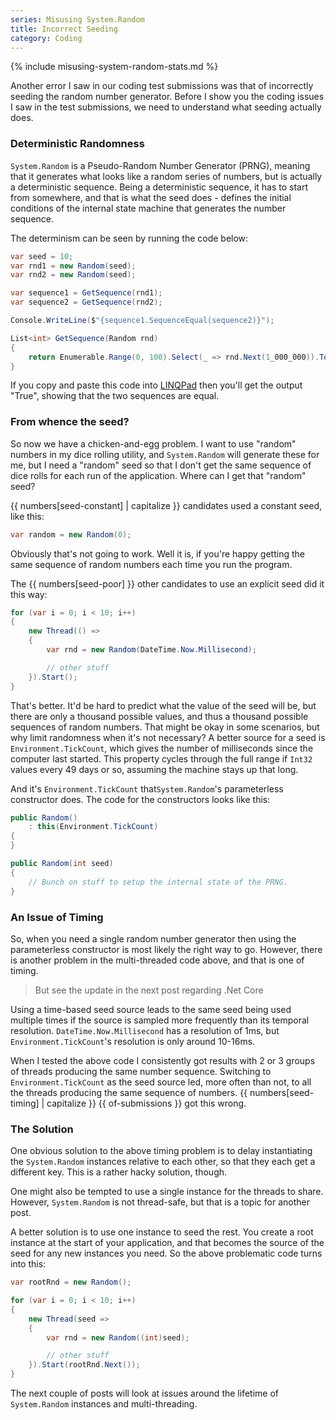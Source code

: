 ```yaml
---
series: Misusing System.Random
title: Incorrect Seeding
category: Coding
---
```

{% include misusing-system-random-stats.md %}

Another error I saw in our coding test submissions was that of incorrectly
seeding the random number generator. Before I show you the coding issues I saw
in the test submissions, we need to understand what seeding actually does.

### Deterministic Randomness

`System.Random` is a Pseudo-Random Number Generator (PRNG), meaning that it
generates what looks like a random series of numbers, but is actually a
deterministic sequence.  Being a deterministic sequence, it has to start from
somewhere, and that is what the seed does - defines the initial conditions of
the internal state machine that generates the number sequence.

The determinism can be seen by running the code below:

```csharp
var seed = 10;
var rnd1 = new Random(seed);
var rnd2 = new Random(seed);

var sequence1 = GetSequence(rnd1);
var sequence2 = GetSequence(rnd2);

Console.WriteLine($"{sequence1.SequenceEqual(sequence2)}");

List<int> GetSequence(Random rnd)
{
    return Enumerable.Range(0, 100).Select(_ => rnd.Next(1_000_000)).ToList();
}
```

If you copy and paste this code into [LINQPad](https://linqpad.net) then you'll
get the output "True", showing that the two sequences are equal.

### From whence the seed?

So now we have a chicken-and-egg problem. I want to use "random" numbers in my
dice rolling utility, and `System.Random` will generate these for me, but I need
a "random" seed so that I don't get the same sequence of dice rolls for each run
of the application. Where can I get that "random" seed?

{{ numbers[seed-constant] | capitalize }} candidates used a constant seed, like this:

```csharp
var random = new Random(0);
```

Obviously that's not going to work. Well it is, if you're happy getting the same
sequence of random numbers each time you run the program.

The {{ numbers[seed-poor] }} other candidates to use an explicit seed did it this way:

```csharp
for (var i = 0; i < 10; i++)
{
    new Thread(() =>
    {
        var rnd = new Random(DateTime.Now.Millisecond);

        // other stuff
    }).Start();
}
```

That's better. It'd be hard to predict what the value of the seed will be, but
there are only a thousand possible values, and thus a thousand possible
sequences of random numbers. That might be okay in some scenarios, but why limit
randomness when it's not necessary? A better source for a seed is
`Environment.TickCount`, which gives the number of milliseconds since the
computer last started. This property cycles through the full range if `Int32`
values every 49 days or so, assuming the machine stays up that long.

And it's `Environment.TickCount` that`System.Random`'s parameterless constructor
does. The code for the constructors looks like this:

```csharp
public Random()
    : this(Environment.TickCount)
{
}

public Random(int seed)
{
    // Bunch on stuff to setup the internal state of the PRNG.
}
```

### An Issue of Timing

So, when you need a single random number generator then using the parameterless
constructor is most likely the right way to go. However, there is another
problem in the multi-threaded code above, and that is one of timing.

> But see the update in the next post regarding .Net Core

Using a time-based seed source leads to the same seed being used multiple times
if the source is sampled more frequently than its temporal resolution.
`DateTime.Now.Millisecond` has a resolution of 1ms, but
`Environment.TickCount`'s resolution is only around 10-16ms.

When I tested the above code I consistently got results with 2 or 3 groups of
threads producing the same number sequence. Switching to `Environment.TickCount`
as the seed source led, more often than not, to all the threads producing the
same sequence of numbers. {{ numbers[seed-timing] | capitalize }}
{{ of-submissions }} got this wrong.

### The Solution

One obvious solution to the above timing problem is to delay instantiating the
`System.Random` instances relative to each other, so that they each get a
different key. This is a rather hacky solution, though.

One might also be tempted to use a single instance for the threads to share.
However, `System.Random` is not thread-safe, but that is a topic for another
post.

A better solution is to use one instance to seed the rest. You create a
root instance at the start of your application, and that becomes the source of
the seed for any new instances you need. So the above problematic code turns
into this:

```csharp
var rootRnd = new Random();

for (var i = 0; i < 10; i++)
{
    new Thread(seed =>
    {
        var rnd = new Random((int)seed);

        // other stuff
    }).Start(rootRnd.Next());
}
```

The next couple of posts will look at issues around the lifetime of
`System.Random` instances and multi-threading.
